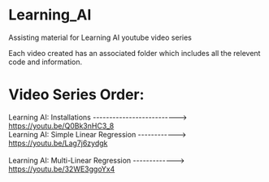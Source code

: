 # Learning_AI
Assisting material for Learning AI youtube video series

Each video created has an associated folder which includes all the relevent code and information.

# Video Series Order:
Learning AI: Installations --------------------------> https://youtu.be/Q0Bk3nHC3_8 
<br>
Learning AI: Simple Linear Regression ------------> https://youtu.be/Lag7j6zydgk               
<br>
Learning AI: Multi-Linear Regression -------------> https://youtu.be/32WE3ggoYx4 
